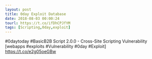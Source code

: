 ```yaml
---
layout: post
title: 0day Exploit Database
date: 2018-08-03 00:00:24
tourl: https://t.co/ifDhCPJfYM
tags: [Scripting,0day,exploit]
---
```

#0daytoday #BasicB2B Script 2.0.0 - Cross-Site Scripting Vulnerability [webapps #exploits #Vulnerability #0day #Exploit] https://t.co/e2g05oeGBw